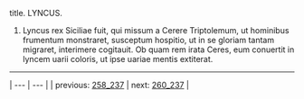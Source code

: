 title. LYNCUS.



1. Lyncus rex Siciliae fuit, qui missum a Cerere Triptolemum, ut hominibus frumentum monstraret, susceptum hospitio, ut in se gloriam tantam migraret, interimere cogitauit. Ob quam rem irata Ceres, eum conuertit in lyncem uarii coloris, ut ipse uariae mentis extiterat.



---

| --- | --- |
| previous: [258_237](../258_237/) | next: [260_237](../260_237/) |